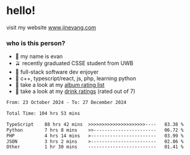 # hello!

visit my website www.jinevang.com

### who is this person?
- 🦦 my name is evan                                                                  
- 🫒 recently graduated CSSE student from UWB
- 🥕 full-stack software dev enjoyer
- 🍚 c++, typescript/react, js, php, learning python
- 🎹 take a look at my [album rating list](https://bit.ly/albumratings)
- 🧋 take a look at my [drink ratings](https://bit.ly/drinkratings) (rated out of 7)

<!---
jinevang/jinevang is a ✨ special ✨ repository because its `README.md` (this file) appears on your GitHub profile.
You can click the Preview link to take a look at your changes.
--->
<!--START_SECTION:waka-->

```txt
From: 23 October 2024 - To: 27 December 2024

Total Time: 104 hrs 53 mins

TypeScript    88 hrs 42 mins  >>>>>>>>>>>>>>>>>>>>>----   83.38 %
Python        7 hrs 8 mins    >>-----------------------   06.72 %
PHP           4 hrs 14 mins   >------------------------   03.99 %
JSON          3 hrs 2 mins    >------------------------   02.86 %
Other         1 hr 30 mins    -------------------------   01.41 %
```

<!--END_SECTION:waka-->
